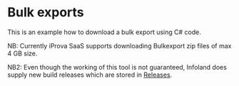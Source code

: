# Bulk exports
This is an example how to download a bulk export using C# code.

NB: Currently iProva SaaS supports downloading Bulkexport zip files of max 4 GB size.

NB2: Even though the working of this tool is not guaranteed, Infoland does supply new build releases which are stored in [Releases](https://github.com/Infoland/iProva-REST-API-examples/releases).

